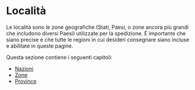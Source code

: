 # Località

Le località sono le zone geografiche \(Stati, Paesi, o zone ancora più grandi che includono diversi Paesi\) utilizzate per la spedizione. È importante che siano precise e che tutte le regioni in cui desideri consegnare siano incluse e abilitate in queste pagine.

Questa sezione contiene i seguenti capitoli:

* [Nazioni](nazioni.md)
* [Zone](zone.md)
* [Province](province.md)

